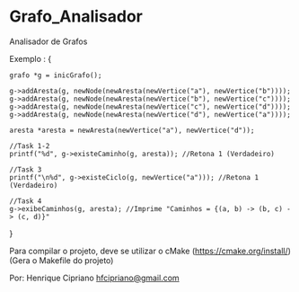 # Grafo_Analisador
Analisador de Grafos

Exemplo : {

    grafo *g = inicGrafo();

    g->addAresta(g, newNode(newAresta(newVertice("a"), newVertice("b"))));
    g->addAresta(g, newNode(newAresta(newVertice("b"), newVertice("c"))));
    g->addAresta(g, newNode(newAresta(newVertice("c"), newVertice("d"))));
    g->addAresta(g, newNode(newAresta(newVertice("d"), newVertice("a"))));

    aresta *aresta = newAresta(newVertice("a"), newVertice("d"));

    //Task 1-2
    printf("%d", g->existeCaminho(g, aresta)); //Retona 1 (Verdadeiro)

    //Task 3
    printf("\n%d", g->existeCiclo(g, newVertice("a"))); //Retona 1 (Verdadeiro)

    //Task 4
    g->exibeCaminhos(g, aresta); //Imprime "Caminhos = {(a, b) -> (b, c) -> (c, d)}"
}

Para compilar o projeto, deve se utilizar o cMake (https://cmake.org/install/) (Gera o Makefile do projeto)

Por: Henrique Cipriano
hfcipriano@gmail.com

